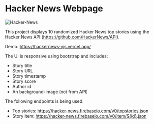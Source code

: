 # Hacker News Webpage

![Hacker-News](https://user-images.githubusercontent.com/57196671/99824993-c22f6580-2b56-11eb-8ea5-42c9768ab5e6.png)

This project displays 10 randomized Hacker News top stories using the Hacker News API (https://github.com/HackerNews/API).

Demo: https://hackernews-vjs.vercel.app/

The UI is responsive using bootstrap and includes:
* Story title
* Story URL
* Story timestamp
* Story score
* Author id
* An background-image (not from API)

The following endpoints is being used:
* Top stories: https://hacker-news.firebaseio.com/v0/topstories.json
* Story item: https://hacker-news.firebaseio.com/v0/item/${id}.json
